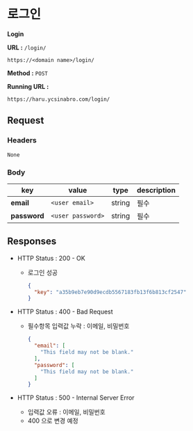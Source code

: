 # 로그인

**Login**

**URL :** `/login/`

`https://<domain name>/login/`

**Method :** `POST`

**Running URL :**

`https://haru.ycsinabro.com/login/`

## Request

### Headers

`None`

### Body

key          | value             | type   | description
------------ | ----------------- | ------ | -----------
**email**    | `<user email>`    | string | 필수
**password** | `<user password>` | string | 필수

## Responses

- HTTP Status : 200 - OK

  - 로그인 성공

    ```json
    {
      "key": "a35b9eb7e90d9ecdb5567183fb13f6b813cf2547"
    }
    ```

- HTTP Status : 400 - Bad Request

  - 필수항목 입력값 누락 : 이메일, 비밀번호

    ```json
    {
      "email": [
        "This field may not be blank."
      ],
      "password": [
        "This field may not be blank."
      ]
    }
    ```

- HTTP Status : 500 - Internal Server Error

  - 입력값 오류 : 이메일, 비밀번호
  - 400 으로 변경 예정

